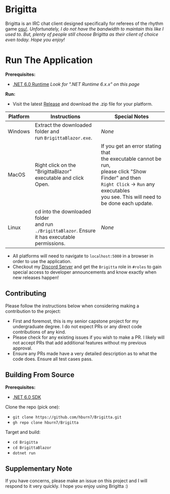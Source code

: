 # Brigitta

Brigitta is an IRC chat client designed specifically for referees of the rhythm game 
[osu!](https://osu.ppy.sh/home). *Unfortunately, I do not have the bandwidth to maintain this like I used to. But, plenty of people still choose Brigitta as their client of choice even today. Hope you enjoy!*

# Run The Application
**Prerequisites:**
- [.NET 6.0 Runtime](https://dotnet.microsoft.com/en-us/download/dotnet/6.0) *Look for ".NET Runtime 6.x.x" on this page*

**Run:** 
- Visit the latest [Release](https://github.com/hburn7/Brigitta/releases) and download the .zip file for your platform.

| Platform | Instructions                                                                                      | Special Notes                                                                                                                                                    |
|----------|---------------------------------------------------------------------------------------------------|------------------------------------------------------------------------------------------------------------------------------------------------------------------|
| Windows  | Extract the downloaded folder and<br/>run `BrigittaBlazor.exe`.                                         | *None*                                                                                                                                                           |
| MacOS    | Right click on the "BrigittaBlazor"<br/>executable and click Open.                                      | If you get an error stating that <br>the executable cannot be run,<br/>please click "Show Finder" and then <br/>`Right Click` -> `Run` any executables<br/> you see. This will need to be done each update. |
| Linux    | cd into the downloaded folder<br/>and run `./BrigittaBlazor`. Ensure<br/>it has executable permissions. | *None*                                                                                                                                                           |
- All platforms will need to navigate to `localhost:5000` in a browser in order to use the application.
- Checkout my [Discord Server](https://discord.gg/TjH3uZ8VgP) and get the `Brigitta` role in `#roles` to gain special access to developer announcements and know exactly when new releases happen!

## Contributing

Please follow the instructions below when considering making a contribution to the project:

- First and foremost, this is my senior capstone project for my undergraduate degree. I do not expect PRs or any direct code contributions of any kind.
- Please check for any existing issues if you wish to make a PR. I likely will not accept PRs that add additional features without my previous approval.
- Ensure any PRs made have a very detailed description as to what the code does. Ensure all test cases pass.

## Building From Source

**Prerequisites:**
- [.NET 6.0 SDK](https://dotnet.microsoft.com/en-us/download/dotnet/6.0)

Clone the repo (pick one):
- `git clone https://github.com/hburn7/Brigitta.git`
- `gh repo clone hburn7/Brigitta`

Target and build:
- `cd Brigitta`
- `cd BrigittaBlazor`
- `dotnet run`

<!-- Run test cases:
- `cd BrigittaTests` (run from repo's root directory)
- `dotnet test`
- You should see a result like this. The number of tests is likely to change, but there should never be any failed tests.

![Example test result where all tests have passed](https://user-images.githubusercontent.com/38370573/192799897-02f5c0a3-f5ab-4bb7-bd53-ac3fd589a91d.jpeg) -->

## Supplementary Note
If you have concerns, please make an issue on this project and I will respond to it very quickly. I hope you enjoy using Brigitta :)
